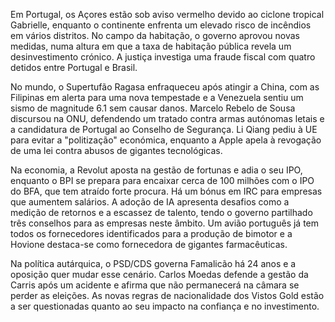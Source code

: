 Em Portugal, os Açores estão sob aviso vermelho devido ao ciclone tropical Gabrielle, enquanto o continente enfrenta um elevado risco de incêndios em vários distritos. No campo da habitação, o governo aprovou novas medidas, numa altura em que a taxa de habitação pública revela um desinvestimento crónico. A justiça investiga uma fraude fiscal com quatro detidos entre Portugal e Brasil.

No mundo, o Supertufão Ragasa enfraqueceu após atingir a China, com as Filipinas em alerta para uma nova tempestade e a Venezuela sentiu um sismo de magnitude 6.1 sem causar danos. Marcelo Rebelo de Sousa discursou na ONU, defendendo um tratado contra armas autónomas letais e a candidatura de Portugal ao Conselho de Segurança. Li Qiang pediu à UE para evitar a "politização" económica, enquanto a Apple apela à revogação de uma lei contra abusos de gigantes tecnológicas.

Na economia, a Revolut aposta na gestão de fortunas e adia o seu IPO, enquanto o BPI se prepara para encaixar cerca de 100 milhões com o IPO do BFA, que tem atraído forte procura. Há um bónus em IRC para empresas que aumentem salários. A adoção de IA apresenta desafios como a medição de retornos e a escassez de talento, tendo o governo partilhado três conselhos para as empresas neste âmbito. Um avião português já tem todos os fornecedores identificados para a produção de bimotor e a Hovione destaca-se como fornecedora de gigantes farmacêuticas.

Na política autárquica, o PSD/CDS governa Famalicão há 24 anos e a oposição quer mudar esse cenário. Carlos Moedas defende a gestão da Carris após um acidente e afirma que não permanecerá na câmara se perder as eleições. As novas regras de nacionalidade dos Vistos Gold estão a ser questionadas quanto ao seu impacto na confiança e no investimento.
